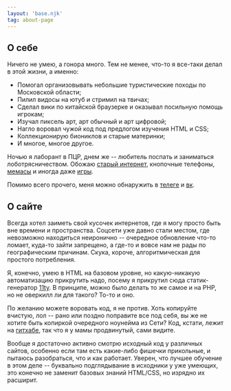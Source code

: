 ```yaml
---
layout: 'base.njk'
tag: about-page
---
```

<section class="page">

# О себе

Ничего не умею, а гонора много. Тем не менее, что-то я все-таки делал в этой жизни, а именно:
- Помогал организовывать небольшие туристические походы по Московской области;
- Пилил видосы на ютуб и стримил на твичах;
- Сделал вики по китайской браузерке и оказывал посильную помощь игрокам;
- Изучал пиксель арт, арт обычный и арт цифровой;
- Нагло воровал чужой код под предлогом изучения HTML и CSS;
- Коллекционирую биониклов и старые материнки;
- И многое, многое другое.

Ночью я лаборант в ПЦР, днем же -- любитель поспать и заниматься лоботрясничеством. Обожаю [старый интернет](/heritage/links), кнопочные телефоны, [мемасы](/memes) и иногда даже [игры](/games).

Помимо всего прочего, меня можно обнаружить в [телеге](https://t.me/cingulari_art) и [вк](https://vk.com/cingulari_art).

## О сайте

Всегда хотел заиметь свой кусочек интернетов, где я могу просто быть вне времени и пространства. Соцсети уже давно стали местом, где невозможно находиться неиронично -- очередное обновление что-то ломает, куда-то зайти запрещено, а где-то и вовсе нам не рады по географическим причинам. Скука, короче, алгоритмическая для простого потребления.

Я, конечно, умею в HTML на базовом уровне, но какую-никакую автоматизацию прикрутить надо, посему я прикрутил сюда статик-генератор [11ty](https://11ty.dev/). В принципе, можно было делать то же самое и на PHP, но не оверкилл ли для такого? То-то и оно.

По желанию можете воровать код, я не против. Хоть копируйте вчистую, лол -- рано или поздно поправите все под себя, вы же не хотите быть копиркой очередного ноунейма из Сети? Код, кстати, лежит на [гитхабе](https://github.com/cingulari/cingulari-ru-posts), так что я у мамы продвинутый, сами видите.

Вообще я достаточно активно смотрю исходный код у различных сайтов, особенно если там есть какие-либо фишечки прикольные, и пытаюсь разобраться, что и как работает. Уверен, что лучшее обучение в этом деле -- буквально подглядывание в исходники у уже умеющих, это конечно не заменит базовых знаний HTML/CSS, но изрядно их расширит.

</section>
